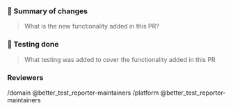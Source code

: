 ### 📰 Summary of changes
<!-- Feel free to delete this section if it doesn't apply -->
> What is the new functionality added in this PR?

### 🧪 Testing done
<!-- Feel free to delete this section if it doesn't apply -->
> What testing was added to cover the functionality added in this PR

### Reviewers
<!-- This is used by us to signal to the correct people that your PR needs review -->
/domain @better_test_reporter-maintainers
/platform @better_test_reporter-maintainers